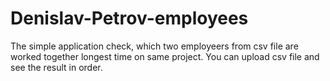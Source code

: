 # Denislav-Petrov-employees
The simple application check, which two employeers from csv file are worked together longest time on same project.
You can upload csv file and see the result in order.

